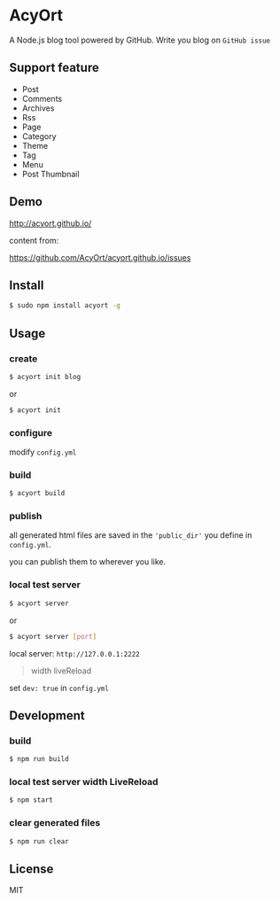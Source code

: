 # AcyOrt

A Node.js blog tool powered by GitHub. Write you blog on `GitHub issue`

## Support feature

- Post 
- Comments
- Archives
- Rss
- Page 
- Category
- Theme
- Tag 
- Menu
- Post Thumbnail

## Demo

http://acyort.github.io/

content from:
 
https://github.com/AcyOrt/acyort.github.io/issues

## Install

```bash
$ sudo npm install acyort -g
```

## Usage

### create

```bash
$ acyort init blog
```

or 

```bash
$ acyort init
```

### configure

modify `config.yml`

### build

```bash
$ acyort build
```

### publish

all generated html files are saved in the `'public_dir'` you define in `config.yml`. 

you can publish them to wherever you like.

### local test server

```bash
$ acyort server
```

or

```bash
$ acyort server [port]
```

local server: `http://127.0.0.1:2222`

> width liveReload
          
 set `dev: true` in `config.yml`

## Development

### build

```bash
$ npm run build
```

### local test server width LiveReload

```bash
$ npm start
```

### clear generated files

```bash
$ npm run clear
```

## License

MIT
